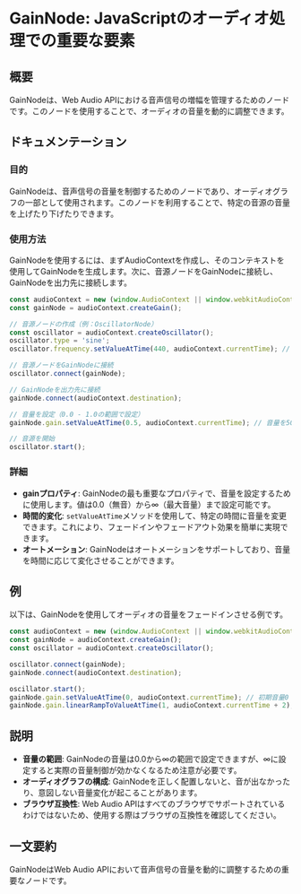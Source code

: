 <!--
Meta Description: # GainNode: JavaScriptのオーディオ処理での重要な要素 ## 概要 GainNodeは、Web Audio APIにおける音声信号の増幅を管理するためのノードです。このノードを使用することで、オーディオの音量を動的に調整できます。 ## ドキュメンテーション ### 目的 Gai...
Meta Keywords: audiocontext, gainnode, oscillator, const, window
-->

# GainNode: JavaScriptのオーディオ処理での重要な要素

## 概要
GainNodeは、Web Audio APIにおける音声信号の増幅を管理するためのノードです。このノードを使用することで、オーディオの音量を動的に調整できます。

## ドキュメンテーション
### 目的
GainNodeは、音声信号の音量を制御するためのノードであり、オーディオグラフの一部として使用されます。このノードを利用することで、特定の音源の音量を上げたり下げたりできます。

### 使用方法
GainNodeを使用するには、まずAudioContextを作成し、そのコンテキストを使用してGainNodeを生成します。次に、音源ノードをGainNodeに接続し、GainNodeを出力先に接続します。

```javascript
const audioContext = new (window.AudioContext || window.webkitAudioContext)();
const gainNode = audioContext.createGain();

// 音源ノードの作成（例：OscillatorNode）
const oscillator = audioContext.createOscillator();
oscillator.type = 'sine';
oscillator.frequency.setValueAtTime(440, audioContext.currentTime); // A4音

// 音源ノードをGainNodeに接続
oscillator.connect(gainNode);

// GainNodeを出力先に接続
gainNode.connect(audioContext.destination);

// 音量を設定（0.0 - 1.0の範囲で設定）
gainNode.gain.setValueAtTime(0.5, audioContext.currentTime); // 音量を50%に設定

// 音源を開始
oscillator.start();
```

### 詳細
- **gainプロパティ**: GainNodeの最も重要なプロパティで、音量を設定するために使用します。値は0.0（無音）から∞（最大音量）まで設定可能です。
- **時間的変化**: `setValueAtTime`メソッドを使用して、特定の時間に音量を変更できます。これにより、フェードインやフェードアウト効果を簡単に実現できます。
- **オートメーション**: GainNodeはオートメーションをサポートしており、音量を時間に応じて変化させることができます。

## 例
以下は、GainNodeを使用してオーディオの音量をフェードインさせる例です。

```javascript
const audioContext = new (window.AudioContext || window.webkitAudioContext)();
const gainNode = audioContext.createGain();
const oscillator = audioContext.createOscillator();

oscillator.connect(gainNode);
gainNode.connect(audioContext.destination);

oscillator.start();
gainNode.gain.setValueAtTime(0, audioContext.currentTime); // 初期音量0
gainNode.gain.linearRampToValueAtTime(1, audioContext.currentTime + 2); // 2秒で音量を1に
```

## 説明
- **音量の範囲**: GainNodeの音量は0.0から∞の範囲で設定できますが、∞に設定すると実際の音量制御が効かなくなるため注意が必要です。
- **オーディオグラフの構成**: GainNodeを正しく配置しないと、音が出なかったり、意図しない音量変化が起こることがあります。
- **ブラウザ互換性**: Web Audio APIはすべてのブラウザでサポートされているわけではないため、使用する際はブラウザの互換性を確認してください。

## 一文要約
GainNodeはWeb Audio APIにおいて音声信号の音量を動的に調整するための重要なノードです。